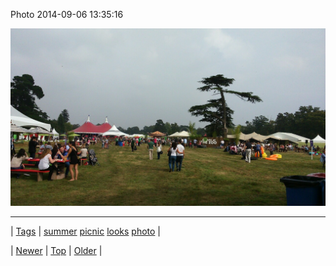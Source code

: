 <!--
title: Photo 2014-09-06 13
date: 2020-06-28T15:27:00.382Z
tags: summer, picnic, looks, photo
-->


Photo 2014-09-06 13:35:16

![](96784239157-0.jpg)

<!--BOTTOM-POST-NAVIGATION-->
---

| [Tags](tags.md) | [summer](tag-summer.md) [picnic](tag-picnic.md) [looks](tag-looks.md) [photo](tag-photo.md) |

| [Newer](96776409567.md) | [Top](index.md) | [Older](96803637712.md) |